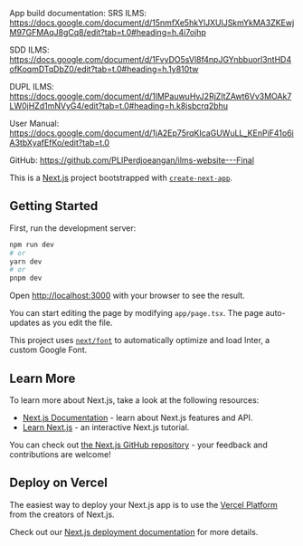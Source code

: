 App build documentation:
SRS ILMS: https://docs.google.com/document/d/15nmfXe5hkYlJXUlJSkmYkMA3ZKEwjM97GFMAqJ8gCq8/edit?tab=t.0#heading=h.4i7ojhp

SDD ILMS: https://docs.google.com/document/d/1FvyDO5sVl8f4npJGYnbbuorl3ntHD4ofKoqmDTqDbZ0/edit?tab=t.0#heading=h.1y810tw

DUPL ILMS: https://docs.google.com/document/d/1lMPauwuHvJ2RjZltZAwt6Vv3MOAk7LW0jHZd1mNVyG4/edit?tab=t.0#heading=h.k8jsbcrq2bhu

User Manual: https://docs.google.com/document/d/1jA2Ep75rqKIcaGUWuLL_KEnPiF41o6iA3tbXyafEfKo/edit?tab=t.0

GitHub: https://github.com/PLIPerdjoeangan/ilms-website---Final 

This is a [Next.js](https://nextjs.org/) project bootstrapped with [`create-next-app`](https://github.com/vercel/next.js/tree/canary/packages/create-next-app).

## Getting Started

First, run the development server:

```bash
npm run dev
# or
yarn dev
# or
pnpm dev
```

Open [http://localhost:3000](http://localhost:3000) with your browser to see the result.

You can start editing the page by modifying `app/page.tsx`. The page auto-updates as you edit the file.

This project uses [`next/font`](https://nextjs.org/docs/basic-features/font-optimization) to automatically optimize and load Inter, a custom Google Font.

## Learn More

To learn more about Next.js, take a look at the following resources:

- [Next.js Documentation](https://nextjs.org/docs) - learn about Next.js features and API.
- [Learn Next.js](https://nextjs.org/learn) - an interactive Next.js tutorial.

You can check out [the Next.js GitHub repository](https://github.com/vercel/next.js/) - your feedback and contributions are welcome!

## Deploy on Vercel

The easiest way to deploy your Next.js app is to use the [Vercel Platform](https://vercel.com/new?utm_medium=default-template&filter=next.js&utm_source=create-next-app&utm_campaign=create-next-app-readme) from the creators of Next.js.

Check out our [Next.js deployment documentation](https://nextjs.org/docs/deployment) for more details.
